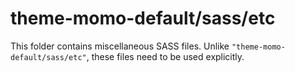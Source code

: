 # theme-momo-default/sass/etc

This folder contains miscellaneous SASS files. Unlike `"theme-momo-default/sass/etc"`, these files
need to be used explicitly.
